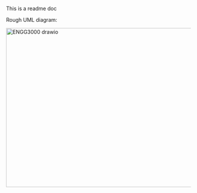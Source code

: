 This is a readme doc

Rough UML diagram:

<img width="671" height="434" alt="ENGG3000 drawio" src="https://github.com/user-attachments/assets/3efd1d94-3b95-4bc7-8172-260692218cd3" />
